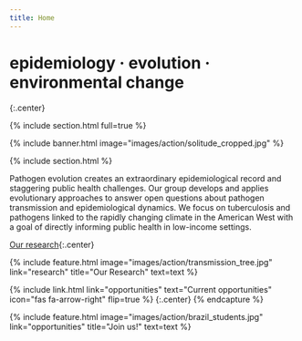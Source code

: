 ```yaml
---
title: Home
---
```


# epidemiology · evolution · environmental change


{:.center}

{% include section.html full=true %}

{% include banner.html image="images/action/solitude_cropped.jpg" %}

{% include section.html %}

Pathogen evolution creates an extraordinary epidemiological record and staggering public health challenges. Our group develops and applies evolutionary approaches to answer open questions about pathogen transmission and epidemiological dynamics. We focus on tuberculosis and pathogens linked to the rapidly changing climate in the American West with a goal of directly informing public health in low-income settings.  

[Our research](research){:.center} 

{%
  include feature.html
  image="images/action/transmission_tree.jpg"
  link="research"
  title="Our Research"
  text=text
%}

{%
  include link.html
  link="opportunities"
  text="Current opportunities"
  icon="fas fa-arrow-right"
  flip=true
%} 
{:.center} {% endcapture %}

{%
  include feature.html
  image="images/action/brazil_students.jpg"
  link="opportunities"
  title="Join us!"
  text=text
%}
